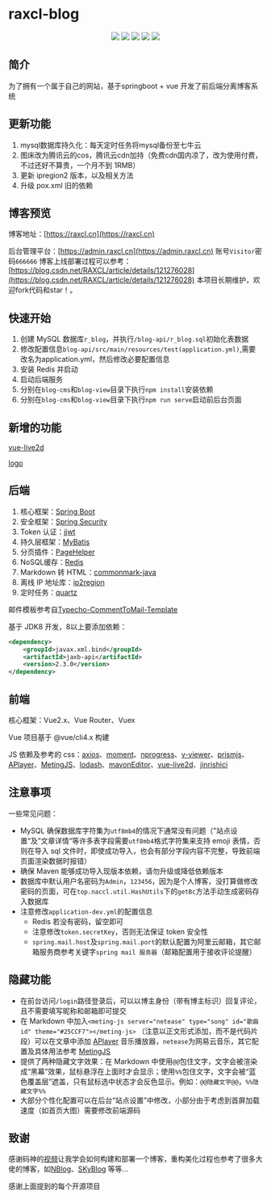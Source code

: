 # raxcl-blog
<p align="center">
	<img src="https://img.shields.io/badge/JDK-1.8+-orange">
	<img src="https://img.shields.io/badge/SpringBoot-2.2.7.RELEASE-brightgreen">
	<img src="https://img.shields.io/badge/MyBatisPlus-3.5.5-red">
	<img src="https://img.shields.io/badge/Vue-2.6.11-brightgreen">
	<img src="https://img.shields.io/badge/license-MIT-blue">	
</p>



## 简介
为了拥有一个属于自己的网站，基于springboot + vue 开发了前后端分离博客系统

## 更新功能
1. mysql数据库持久化：每天定时任务将mysql备份至七牛云
2. 图床改为腾讯云的cos，腾讯云cdn加持（免费cdn国内凉了，改为使用付费，不过还好不算贵，一个月不到 1RMB）
3. 更新 ipregion2 版本，以及相关方法
4. 升级 pox.xml 旧的依赖

## 博客预览
博客地址：[https://raxcl.cn](https://raxcl.cn)

后台管理平台：[https://admin.raxcl.cn](https://admin.raxcl.cn) 账号`Visitor`密码`666666`
博客上线部署过程可以参考：[https://blog.csdn.net/RAXCL/article/details/121276028](https://blog.csdn.net/RAXCL/article/details/121276028)
本项目长期维护，欢迎fork代码和star！。



## 快速开始

1. 创建 MySQL 数据库`r_blog`，并执行`/blog-api/r_blog.sql`初始化表数据
2. 修改配置信息`blog-api/src/main/resources/test(application.yml)`,需要改名为application.yml，然后修改必要配置信息
3. 安装 Redis 并启动
4. 启动后端服务
5. 分别在`blog-cms`和`blog-view`目录下执行`npm install`安装依赖
6. 分别在`blog-cms`和`blog-view`目录下执行`npm run serve`启动前后台页面



## 新增的功能
[vue-live2d](https://github.com/Raxcl/vue-live2d)

[logo](https://codepen.io)



## 后端

1. 核心框架：[Spring Boot](https://github.com/spring-projects/spring-boot)
2. 安全框架：[Spring Security](https://github.com/spring-projects/spring-security)
3. Token 认证：[jjwt](https://github.com/jwtk/jjwt)
4. 持久层框架：[MyBatis](https://github.com/mybatis/spring-boot-starter)
5. 分页插件：[PageHelper](https://github.com/pagehelper/Mybatis-PageHelper)
6. NoSQL缓存：[Redis](https://github.com/redis/redis)
7. Markdown 转 HTML：[commonmark-java](https://github.com/commonmark/commonmark-java)
8. 离线 IP 地址库：[ip2region](https://github.com/lionsoul2014/ip2region)
9. 定时任务：[quartz](https://github.com/quartz-scheduler/quartz)

邮件模板参考自[Typecho-CommentToMail-Template](https://github.com/MisakaTAT/Typecho-CommentToMail-Template)

基于 JDK8 开发，8以上要添加依赖：

```xml
<dependency>
    <groupId>javax.xml.bind</groupId>
    <artifactId>jaxb-api</artifactId>
    <version>2.3.0</version>
</dependency>
```



## 前端

核心框架：Vue2.x、Vue Router、Vuex

Vue 项目基于 @vue/cli4.x 构建

JS 依赖及参考的 css：[axios](https://github.com/axios/axios)、[moment](https://github.com/moment/moment)、[nprogress](https://github.com/rstacruz/nprogress)、[v-viewer](https://github.com/fengyuanchen/viewerjs)、[prismjs](https://github.com/PrismJS/prism)、[APlayer](https://github.com/DIYgod/APlayer)、[MetingJS](https://github.com/metowolf/MetingJS)、[lodash](https://github.com/lodash/lodash)、[mavonEditor](https://github.com/hinesboy/mavonEditor)、[vue-live2d](https://github.com/Raxcl/vue-live2d)、[jinrishici](https://www.jinrishici.com)



## 注意事项

一些常见问题：

- MySQL 确保数据库字符集为`utf8mb4`的情况下通常没有问题（”站点设置“及”文章详情“等许多表字段需要`utf8mb4`格式字符集来支持 emoji 表情，否则在导入 sql 文件时，即使成功导入，也会有部分字段内容不完整，导致前端页面渲染数据时报错）
- 确保 Maven 能够成功导入现版本依赖，请勿升级或降低依赖版本
- 数据库中默认用户名密码为`Admin`，`123456`，因为是个人博客，没打算做修改密码的页面，可在`top.naccl.util.HashUtils`下的`getBc`方法手动生成密码存入数据库
- 注意修改`application-dev.yml`的配置信息
  - Redis 若没有密码，留空即可
  - 注意修改`token.secretKey`，否则无法保证 token 安全性
  - `spring.mail.host`及`spring.mail.port`的默认配置为阿里云邮箱，其它邮箱服务商参考关键字`spring mail 服务器`（邮箱配置用于接收评论提醒）



## 隐藏功能

- 在前台访问`/login`路径登录后，可以以博主身份（带有博主标识）回复评论，且不需要填写昵称和邮箱即可提交
- 在 Markdown 中加入`<meting-js server="netease" type="song" id="歌曲id" theme="#25CCF7"></meting-js>` （注意以正文形式添加，而不是代码片段）可以在文章中添加 [APlayer](https://github.com/DIYgod/APlayer) 音乐播放器，`netease`为网易云音乐，其它配置及具体用法参考 [MetingJS](https://github.com/metowolf/MetingJS)
- 提供了两种隐藏文字效果：在 Markdown 中使用`@@`包住文字，文字会被渲染成“黑幕”效果，鼠标悬浮在上面时才会显示；使用`%%`包住文字，文字会被“蓝色覆盖层”遮盖，只有鼠标选中状态才会反色显示。例如：`@@隐藏文字@@`，`%%隐藏文字%%`
- 大部分个性化配置可以在后台“站点设置”中修改，小部分由于考虑到首屏加载速度（如首页大图）需要修改前端源码



## 致谢
感谢码神的[视频](https://www.bilibili.com/video/BV1Gb4y1d7zb?spm_id_from=0.0.header_right.fav_list.click)让我学会如何构建和部署一个博客，重构美化过程也参考了很多大佬的博客，如[NBlog](https://github.com/Naccl/NBlog)、[SKyBlog](https://github.com/yubifeng/SkyBlog)
等等...

感谢上面提到的每个开源项目


